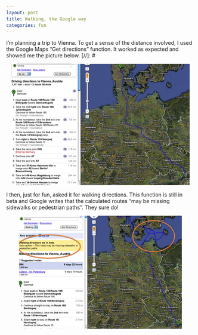 ```yaml
---
layout: post
title: Walking, the Google way
categories: fun
---
```

I&#8217;m planning a trip to Vienna. To get a sense of the distance involved, I used the Google Maps &#8220;Get directions&#8221; function. It worked as expected and showed me the picture below.
[//]: #
<p align="center"><a href="http://maps.google.com/maps?f=d&amp;source=s_d&amp;saddr=ikast&amp;daddr=Vienna,+Austria&amp;hl=en&amp;geocode=&amp;mra=ls&amp;sll=36.949892,-95.712891&amp;sspn=52.103593,77.34375&amp;ie=UTF8&amp;t=h&amp;z=6" target="_blank"><img src="/img/ViennaByCar.png" width="480" alt="To Vienna by Car" /></a></p>

<p>I then, just for fun, asked it for walking directions. This function is still in beta and Google writes that the calculated routes &#8220;may be missing sidewalks or pedestrian paths&#8221;. They sure do!</p>

<p align="center"><a href="http://maps.google.com/maps?f=d&amp;source=s_d&amp;saddr=ikast&amp;daddr=Vienna,+Austria&amp;hl=en&amp;geocode=FVWdWAMdULOLACn9n4kg2ZVLRjGQnFAdzK8ACg;FTad3wIdKtT5ACl_Kp0lmwdtRzHoE6NuBMIEOA&amp;mra=ls&amp;dirflg=w&amp;sll=52.167385,13.040295&amp;sspn=10.180852,19.335938&amp;ie=UTF8&amp;ll=52.187405,12.766113&amp;spn=10.177784,19.335937&amp;t=h&amp;z=6" target="_blank"><img src="/img/ViennaOnFoot.png" width="437" alt="To Vienna on foot" /></a></p>
